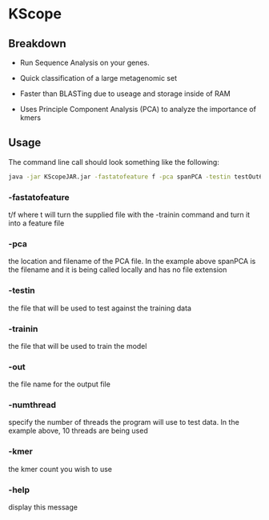 <h1>KScope</h1>
<h2>Breakdown</h2>

* Run Sequence Analysis on your genes.

* Quick classification of a large metagenomic set

* Faster than BLASTing due to useage and storage inside of RAM

* Uses Principle Component Analysis (PCA) to analyze the importance of kmers

<h2>Usage</h2>

The command line call should look something like the following:

```bash
java -jar KScopeJAR.jar -fastatofeature f -pca spanPCA -testin testOut6.fasta -trainin trainOut6.fasta -out outfile.fasta -numthread 10 -kmer 4
```

<h3>-fastatofeature</h3>

t/f where t will turn the supplied file with the -trainin command and turn it into a feature file


<h3>-pca</h3>

the location and filename of the PCA file. In the example above spanPCA is the filename and it is being called locally and has no file extension


<h3>-testin</h3>

the file that will be used to test against the training data


<h3>-trainin</h3>

the file that will be used to train the model


<h3>-out</h3>

the file name for the output file

<h3>-numthread</h3>

specify the number of threads the program will use to test data. In the example above, 10 threads are being used

<h3>-kmer</h3>

the kmer count you wish to use


<h3>-help</h3>
display this message
